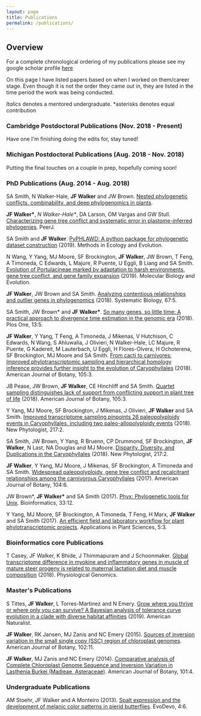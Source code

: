 ```yaml
---
layout: page
title: Publications
permalink: /publications/
---
```


## Overview
For a complete chronological ordering of my publications please see my google scholar profile [here](https://scholar.google.com/citations?user=hSrEx9oAAAAJ&hl=en)

On this page I have listed papers based on when I worked on them/career stage. Even though it is not the order they came out in, they are listed in the time period the work was being conducted.

_Italics_ denotes a mentored undergraduate.
\*asterisks denotes equal contribution

### Cambridge Postdoctoral Publications (Nov. 2018 - Present)

Have one I'm finishing doing the edits for, stay tuned!

### Michigan Postdoctoral Publications (Aug. 2018 - Nov. 2018)

Putting the final touches on a couple in prep, hopefully coming soon!

### PhD Publications (Aug. 2014 - Aug. 2018)

SA Smith, N Walker-Hale, **JF Walker** and JW Brown. [Nested phylogenetic conflicts, combinability, and deep phylogenomics in plants](https://www.biorxiv.org/content/10.1101/371930v2.abstract).

**JF Walker\***, _N Walker-Hale\*_, DA Larson, OM Vargas and GW Stull. [Characterizing gene tree conflict and systematic error in plastome-inferred phylogenies](https://peerj.com/articles/7747/). PeerJ. 

SA Smith and **JF Walker**. [PyPHLAWD: A python package for phylogenetic dataset construction](https://besjournals.onlinelibrary.wiley.com/doi/full/10.1111/2041-210X.13096) (2019). Methods in Ecology and Evolution.

N Wang, Y Yang, MJ Moore, SF Brockington, **JF Walker**, JW Brown, T Feng, A Timoneda, C Edwards, L Majure, R Puente, U Eggli, B Liang and SA Smith. [Evolution of Portulacineae marked by adaptation to harsh environments, gene tree conflict, and gene family expansion](https://academic.oup.com/mbe/article/36/1/112/5146340) (2019). Molecular Biology and Evolution. 

**JF Walker**, JW Brown and SA Smith. [Analyzing contentious relationships and outlier genes in phylogenomics](https://oxfordjournals.altmetric.com/details/43490182) (2018). Systematic Biology, 67:5. 

SA Smith, JW Brown\* and **JF Walker\***. [So many genes, so little time: A practical approach to divergence time estimation in the genomic era](https://journals.plos.org/plosone/article?id=10.1371/journal.pone.0197433) (2018). Plos One, 13:5. 

**JF Walker**, Y Yang, T Feng, A Timoneda, J Mikenas, V Hutchison, C Edwards, N Wang, S Ahluwalia, J Olivieri, N Walker-Hale, LC Majure, R Puente, G Kadereit, M Lauterbach, U Eggli, H Flores-Olvera, H Ochoterena, SF Brockington, MJ Moore and SA Smith. [From cacti to carnivores: Improved phylotranscriptomic sampling and hierarchical homology inference provides further insight to the evolution of Caryophyllales](https://bsapubs.onlinelibrary.wiley.com/doi/full/10.1002/ajb2.1069) (2018). American Journal of Botany, 105:3. 

JB Pease, JW Brown, **JF Walker**, CE Hinchliff and SA Smith. [Quartet sampling distinguishes lack of support from conflicting support in plant tree of life](https://bsapubs.onlinelibrary.wiley.com/doi/full/10.1002/ajb2.1016) (2018). American Journal of Botany, 105:3. 

Y Yang, MJ Moore, SF Brockington, J Mikenas, J Olivieri, **JF Walker** and SA Smith. [Improved transcriptome sampling pinpoints 26 paleopolyploidy events in Caryophyllales, including two paleo-allopolyploidy events](https://nph.onlinelibrary.wiley.com/doi/full/10.1111/nph.14812) (2018). New Phytologist, 217:2. 

SA Smith, JW Brown, Y Yang, R Bruenn, CP Drummond, SF Brockington, **JF Walker**, N Last, NA Douglas and MJ Moore. [Disparity, Diversity, and Duplications in the Caryophyllales](https://nph.onlinelibrary.wiley.com/doi/full/10.1111/nph.14772) (2018). New Phytologist, 217:2. 

**JF Walker**, Y Yang, MJ Moore, J Mikenas, SF Brockington, A Timoneda and SA Smith. [Widespread paleopolyploidy, gene tree conflict and recalcitrant relationships among the carnivorous Caryophyllales](https://bsapubs.onlinelibrary.wiley.com/doi/full/10.3732/ajb.1700083) (2017). American Journal of Botany, 104:6. 

JW Brown\*, **JF Walker\*** and SA Smith (2017). [Phyx: Phylogenetic tools for Unix](https://academic.oup.com/bioinformatics/article/33/12/1886/2975328). Bioinformatics, 33:12. 

Y Yang, MJ Moore, SF Brockington, A Timoneda, T Feng, H Marx, **JF Walker** and SA Smith (2017). [An efficient field and laboratory workflow for plant phylotranscriptomic projects](https://bsapubs.onlinelibrary.wiley.com/doi/full/10.3732/apps.1600128). Applications in Plant Sciences, 5:3. 

### Bioinformatics core Publications

T Casey, JF Walker, K Bhide, J Thimmapuram and J Schoonmaker. [Global transcriptome difference in myokine and inflammatory genes in muscle of mature steer progeny is related to maternal lactation diet and muscle composition](https://www.physiology.org/doi/full/10.1152/physiolgenomics.00060.2018) (2018). Physiological Genomics.

### Master's Publications

S Tittes, **JF Walker**, L Torres-Martinez and N Emery. [Grow where you thrive or where only you can survive? A Bayesian analysis of tolerance curve evolution in a clade with diverse habitat affinities](https://www.journals.uchicago.edu/doi/abs/10.1086/701827) (2019). American Naturalist. 

**JF Walker**, RK Jansen, MJ Zanis and NC Emery (2015). [Sources of inversion variation in the small single copy (SSC) region of chloroplast genomes](https://bsapubs.onlinelibrary.wiley.com/doi/full/10.3732/ajb.1500299). American Journal of Botany, 102:11. 

**JF Walker**, MJ Zanis and NC Emery (2014). [Comparative analysis of Complete Chloroplast Genome Sequence and Inversion Variation in Lasthenia Burkei (Madieae, Asteraceae)](https://bsapubs.onlinelibrary.wiley.com/doi/full/10.3732/ajb.1400049). American Journal of Botany, 101:4. 

### Undergraduate Publications

AM Stoehr, JF Walker and A Monteiro (2013). [Spalt expression and the development of melanic color patterns in pierid butterflies](https://evodevojournal.biomedcentral.com/articles/10.1186/2041-9139-4-6). EvoDevo, 4:6. 

